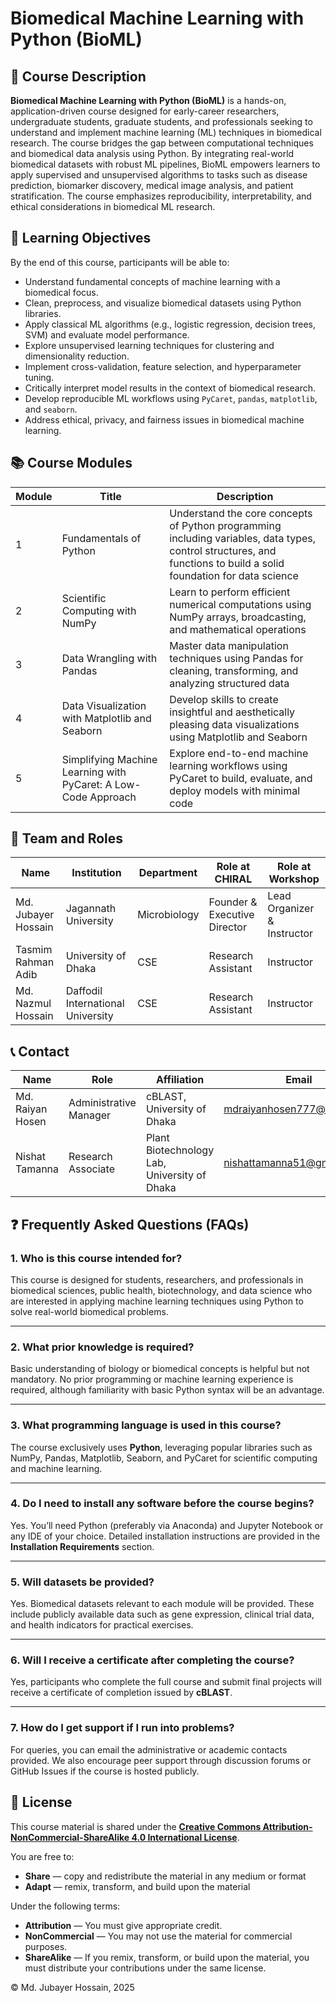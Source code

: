 # Biomedical Machine Learning with Python (BioML)

## 📘 Course Description

**Biomedical Machine Learning with Python (BioML)** is a hands-on, application-driven course designed for early-career researchers, undergraduate students, graduate students, and professionals seeking to understand and implement machine learning (ML) techniques in biomedical research. The course bridges the gap between computational techniques and biomedical data analysis using Python. By integrating real-world biomedical datasets with robust ML pipelines, BioML empowers learners to apply supervised and unsupervised algorithms to tasks such as disease prediction, biomarker discovery, medical image analysis, and patient stratification. The course emphasizes reproducibility, interpretability, and ethical considerations in biomedical ML research.

## 🎯 Learning Objectives

By the end of this course, participants will be able to:

- Understand fundamental concepts of machine learning with a biomedical focus.
- Clean, preprocess, and visualize biomedical datasets using Python libraries.
- Apply classical ML algorithms (e.g., logistic regression, decision trees, SVM) and evaluate model performance.
- Explore unsupervised learning techniques for clustering and dimensionality reduction.
- Implement cross-validation, feature selection, and hyperparameter tuning.
- Critically interpret model results in the context of biomedical research.
- Develop reproducible ML workflows using `PyCaret`, `pandas`, `matplotlib`, and `seaborn`.
- Address ethical, privacy, and fairness issues in biomedical machine learning.

## 📚 Course Modules

| Module | Title                                                | Description                                                                                             |
|--------|------------------------------------------------------|---------------------------------------------------------------------------------------------------------|
| 1      | Fundamentals of Python                               | Understand the core concepts of Python programming including variables, data types, control structures, and functions to build a solid foundation for data science |
| 2      | Scientific Computing with NumPy                      | Learn to perform efficient numerical computations using NumPy arrays, broadcasting, and mathematical operations |
| 3      | Data Wrangling with Pandas                           | Master data manipulation techniques using Pandas for cleaning, transforming, and analyzing structured data |
| 4      | Data Visualization with Matplotlib and Seaborn       | Develop skills to create insightful and aesthetically pleasing data visualizations using Matplotlib and Seaborn |
| 5      | Simplifying Machine Learning with PyCaret: A Low-Code Approach | Explore end-to-end machine learning workflows using PyCaret to build, evaluate, and deploy models with minimal code |

## 👥 Team and Roles

| Name                  | Institution                      | Department | Role at CHIRAL              | Role at Workshop   |
|-----------------------|----------------------------------|------------|------------------------------|---------------------|
| Md. Jubayer Hossain   | Jagannath University             | Microbiology | Founder & Executive Director | Lead Organizer & Instructor     |
| Tasmim Rahman Adib    | University of Dhaka              | CSE         | Research Assistant            | Instructor          |
| Md. Nazmul Hossain    | Daffodil International University | CSE         | Research Assistant            | Instructor          |


## 📞 Contact

| Name              | Role                                               | Affiliation                             | Email                                  |
|-------------------|----------------------------------------------------|-----------------------------------------|----------------------------------------|
| Md. Raiyan Hosen  | Administrative Manager                             | cBLAST, University of Dhaka              | [mdraiyanhosen777@gmail.com](mailto:mdraiyanhosen777@gmail.com) |
| Nishat Tamanna    | Research Associate                                 | Plant Biotechnology Lab, University of Dhaka | [nishattamanna51@gmail.com](mailto:nishattamanna51@gmail.com) |


## ❓ Frequently Asked Questions (FAQs)

### 1. **Who is this course intended for?**
This course is designed for students, researchers, and professionals in biomedical sciences, public health, biotechnology, and data science who are interested in applying machine learning techniques using Python to solve real-world biomedical problems.

---

### 2. **What prior knowledge is required?**
Basic understanding of biology or biomedical concepts is helpful but not mandatory. No prior programming or machine learning experience is required, although familiarity with basic Python syntax will be an advantage.

---

### 3. **What programming language is used in this course?**
The course exclusively uses **Python**, leveraging popular libraries such as NumPy, Pandas, Matplotlib, Seaborn, and PyCaret for scientific computing and machine learning.

---

### 4. **Do I need to install any software before the course begins?**
Yes. You’ll need Python (preferably via Anaconda) and Jupyter Notebook or any IDE of your choice. Detailed installation instructions are provided in the **Installation Requirements** section.

---

### 5. **Will datasets be provided?**
Yes. Biomedical datasets relevant to each module will be provided. These include publicly available data such as gene expression, clinical trial data, and health indicators for practical exercises.

---

### 6. **Will I receive a certificate after completing the course?**
Yes, participants who complete the full course and submit final projects will receive a certificate of completion issued by **cBLAST**.

---

### 7. **How do I get support if I run into problems?**
For queries, you can email the administrative or academic contacts provided. We also encourage peer support through discussion forums or GitHub Issues if the course is hosted publicly.



## 📄 License

This course material is shared under the **[Creative Commons Attribution-NonCommercial-ShareAlike 4.0 International License](https://creativecommons.org/licenses/by-nc-sa/4.0/)**.

You are free to:

- **Share** — copy and redistribute the material in any medium or format  
- **Adapt** — remix, transform, and build upon the material  

Under the following terms:

- **Attribution** — You must give appropriate credit.  
- **NonCommercial** — You may not use the material for commercial purposes.  
- **ShareAlike** — If you remix, transform, or build upon the material, you must distribute your contributions under the same license.  

© Md. Jubayer Hossain, 2025


